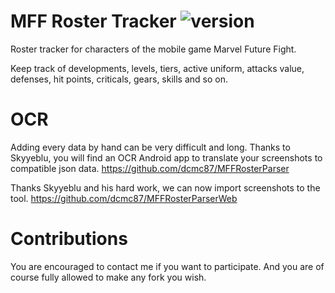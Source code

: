 # MFF Roster Tracker ![version](https://img.shields.io/badge/version-2.3.0-blue.svg)
Roster tracker for characters of the mobile game Marvel Future Fight.

Keep track of developments, levels, tiers, active uniform, attacks value, defenses, hit points, criticals, gears, skills and so on.

# OCR

Adding every data by hand can be very difficult and long. Thanks to Skyyeblu, you will find an OCR Android app to translate your screenshots to compatible json data.
https://github.com/dcmc87/MFFRosterParser

Thanks Skyyeblu and his hard work, we can now import screenshots to the tool.
https://github.com/dcmc87/MFFRosterParserWeb

# Contributions

You are encouraged to contact me if you want to participate. And you are of course fully allowed to make any fork you wish.
